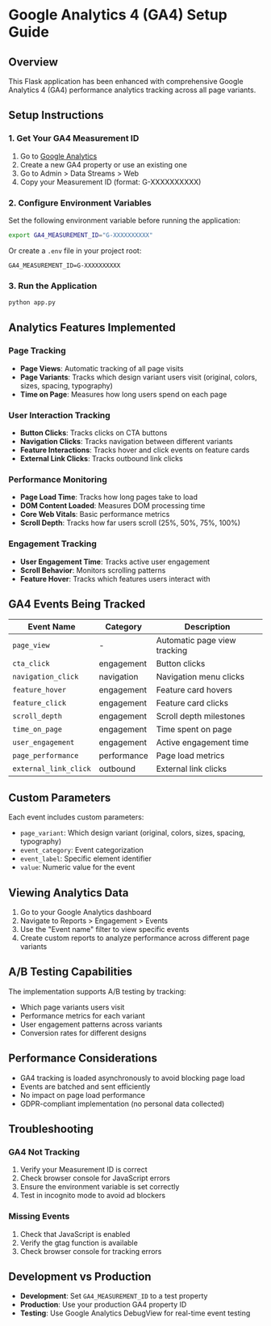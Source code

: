 # Google Analytics 4 (GA4) Setup Guide

## Overview
This Flask application has been enhanced with comprehensive Google Analytics 4 (GA4) performance analytics tracking across all page variants.

## Setup Instructions

### 1. Get Your GA4 Measurement ID
1. Go to [Google Analytics](https://analytics.google.com/)
2. Create a new GA4 property or use an existing one
3. Go to Admin > Data Streams > Web
4. Copy your Measurement ID (format: G-XXXXXXXXXX)

### 2. Configure Environment Variables
Set the following environment variable before running the application:

```bash
export GA4_MEASUREMENT_ID="G-XXXXXXXXXX"
```

Or create a `.env` file in your project root:
```
GA4_MEASUREMENT_ID=G-XXXXXXXXXX
```

### 3. Run the Application
```bash
python app.py
```

## Analytics Features Implemented

### Page Tracking
- **Page Views**: Automatic tracking of all page visits
- **Page Variants**: Tracks which design variant users visit (original, colors, sizes, spacing, typography)
- **Time on Page**: Measures how long users spend on each page

### User Interaction Tracking
- **Button Clicks**: Tracks clicks on CTA buttons
- **Navigation Clicks**: Tracks navigation between different variants
- **Feature Interactions**: Tracks hover and click events on feature cards
- **External Link Clicks**: Tracks outbound link clicks

### Performance Monitoring
- **Page Load Time**: Tracks how long pages take to load
- **DOM Content Loaded**: Measures DOM processing time
- **Core Web Vitals**: Basic performance metrics
- **Scroll Depth**: Tracks how far users scroll (25%, 50%, 75%, 100%)

### Engagement Tracking
- **User Engagement Time**: Tracks active user engagement
- **Scroll Behavior**: Monitors scrolling patterns
- **Feature Hover**: Tracks which features users interact with

## GA4 Events Being Tracked

| Event Name | Category | Description |
|------------|----------|-------------|
| `page_view` | - | Automatic page view tracking |
| `cta_click` | engagement | Button clicks |
| `navigation_click` | navigation | Navigation menu clicks |
| `feature_hover` | engagement | Feature card hovers |
| `feature_click` | engagement | Feature card clicks |
| `scroll_depth` | engagement | Scroll depth milestones |
| `time_on_page` | engagement | Time spent on page |
| `user_engagement` | engagement | Active engagement time |
| `page_performance` | performance | Page load metrics |
| `external_link_click` | outbound | External link clicks |

## Custom Parameters

Each event includes custom parameters:
- `page_variant`: Which design variant (original, colors, sizes, spacing, typography)
- `event_category`: Event categorization
- `event_label`: Specific element identifier
- `value`: Numeric value for the event

## Viewing Analytics Data

1. Go to your Google Analytics dashboard
2. Navigate to Reports > Engagement > Events
3. Use the "Event name" filter to view specific events
4. Create custom reports to analyze performance across different page variants

## A/B Testing Capabilities

The implementation supports A/B testing by tracking:
- Which page variants users visit
- Performance metrics for each variant
- User engagement patterns across variants
- Conversion rates for different designs

## Performance Considerations

- GA4 tracking is loaded asynchronously to avoid blocking page load
- Events are batched and sent efficiently
- No impact on page load performance
- GDPR-compliant implementation (no personal data collected)

## Troubleshooting

### GA4 Not Tracking
1. Verify your Measurement ID is correct
2. Check browser console for JavaScript errors
3. Ensure the environment variable is set correctly
4. Test in incognito mode to avoid ad blockers

### Missing Events
1. Check that JavaScript is enabled
2. Verify the gtag function is available
3. Check browser console for tracking errors

## Development vs Production

- **Development**: Set `GA4_MEASUREMENT_ID` to a test property
- **Production**: Use your production GA4 property ID
- **Testing**: Use Google Analytics DebugView for real-time event testing
